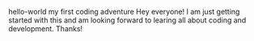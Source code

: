 hello-world
my first coding adventure
Hey everyone! I am just getting started with this and am looking forward to learing all about coding and development. Thanks!
